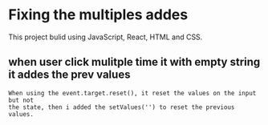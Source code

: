 # Fixing the multiples addes 

This project bulid using JavaScript, React, HTML and CSS.

##  when user click mulitple time it with empty string it addes the prev values
    
    When using the event.target.reset(), it reset the values on the input but not 
    the state, then i added the setValues('') to reset the previous values.


